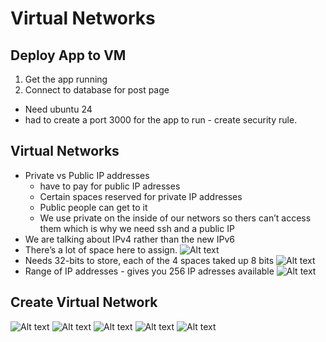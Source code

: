 # Virtual Networks

## Deploy App to VM

1. Get the app running
2. Connect to database for post page
- Need ubuntu 24
- had to create a port 3000 for the app to run - create security rule.

## Virtual Networks

- Private vs Public IP addresses
    - have to pay for public IP adresses
    - Certain spaces reserved for private IP addresses
    - Public people can get to it
    - We use private on the inside of our networs so thers can’t access them which is why we need ssh and a public IP
- We are talking about IPv4 rather than the new IPv6
- There’s a lot of space here to assign.
![Alt text](images/ipv4_one.png)
- Needs 32-bits to store, each of the 4 spaces taked up 8 bits
![Alt text](images/ipv4_two.png)
- Range of IP addresses - gives you 256 IP adresses available
![Alt text](images/ip_range.png)

## Create Virtual Network
![Alt text](images/create_vn_one.png) 
![Alt text](images/creat_vn_two.png) 
![Alt text](images/create_vn_three.png) 
![Alt text](images/create_vn_four.png) 
![Alt text](images/create_vn_five.png)
